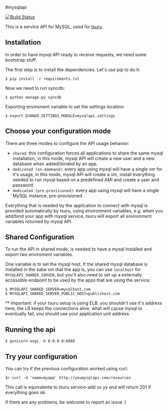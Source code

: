 #mysqlapi

[![Build Status](https://secure.travis-ci.org/tsuru/mysqlapi.png?branch=master)](http://travis-ci.org/tsuru/mysqlapi)

This is a service API for MySQL, used for [tsuru](https://github.com/globocom/tsuru).

Installation
------------

In order to have mysql API ready to receive requests, we need some bootstrap stuff.

The first step is to install the dependencies. Let's use pip to do it:

    $ pip install -r requirements.txt

Now we need to run syncdb:

    $ python manage.py syncdb

Exporting enviroment variable to set the settings location:

    $ export DJANGO_SETTINGS_MODULE=mysqlapi.settings


Choose your configuration mode
------------------------------

There are three modes to configure the API usage behavior:

- `shared`: this configuration forces all applications to share the same mysql installation, in this mode, mysql API
will create a new user and a new database when added/binded by an app.
- `dedicated (on-demmand)`: every app using mysql will have a single vm for it's usage, in this mode, mysql API will create a vm,
install everything needed to run mysql based on a predefined AMI and create a user and password.
- `dedicated (pre-provisioned)`: every app using mysql will have a single MySQL instance, pre-provisioned.

Everything that is needed by the application to connect with mysql is provided automatically by tsuru, using environment variables,
e.g. when you add/bind your app with mysql service, tsuru will export all environment variables returned by mysql API.

Shared Configuration
--------------------

To run the API in shared mode, is needed to have a mysql installed and export two 
enviroment variables.

One variable is to set the mysql host. If the shared mysql database is installed in the sabe vm that the app is, you can use `localhost` for `MYSQLAPI_SHARED_SERVER`,
but you'll also need to set up a externally accessible endpoint to be used by the apps that are using the service:

    $ MYSQLAPI_SHARED_SERVER=mysqlhost.com
    $ MYSQLAPI_SHARED_SERVER_PUBLIC_HOST=publichost.com

** Important: if your tsuru setup is using ELB, you shouldn't use it's address here, the LB keeps the connections alive, what will
cause mysql to eventually fail, you should use your application unit address.

Running the api
---------------

    $ gunicorn wsgi -b 0.0.0.0:8888

Try your configuration
----------------------

You can try if the previous configuration worked using curl:

    $> curl -d 'name=myapp' http://youmysqlapi.com/resources

This call is equivalente to tsuru service-add xx yy and will return 201 if everything goes ok.

If there are any problems, be welcome to report an issue :)
